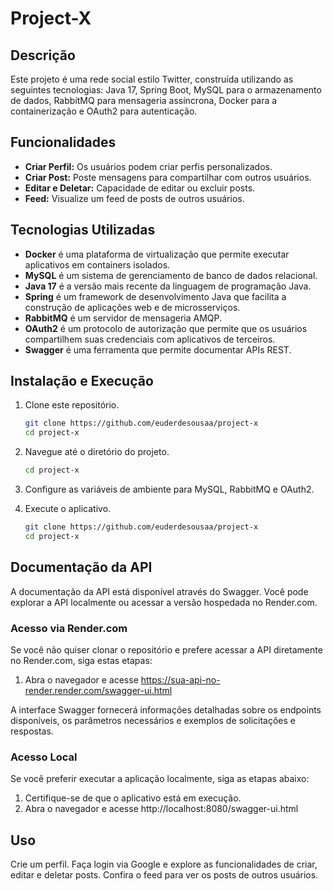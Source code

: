 # Project-X

## Descrição
Este projeto é uma rede social estilo Twitter, construída utilizando as seguintes tecnologias: Java 17, Spring Boot, MySQL para o armazenamento de dados, RabbitMQ para mensageria assíncrona, Docker para a containerização e OAuth2 para autenticação.

## Funcionalidades
- **Criar Perfil:** Os usuários podem criar perfis personalizados.
- **Criar Post:** Poste mensagens para compartilhar com outros usuários.
- **Editar e Deletar:** Capacidade de editar ou excluir posts.
- **Feed:** Visualize um feed de posts de outros usuários.

## Tecnologias Utilizadas
- **Docker** é uma plataforma de virtualização que permite executar aplicativos em containers isolados.
- **MySQL** é um sistema de gerenciamento de banco de dados relacional.
- **Java 17** é a versão mais recente da linguagem de programação Java.
- **Spring** é um framework de desenvolvimento Java que facilita a construção de aplicações web e de microsserviços.
- **RabbitMQ** é um servidor de mensageria AMQP.
- **OAuth2** é um protocolo de autorização que permite que os usuários compartilhem suas credenciais com aplicativos de terceiros.
- **Swagger** é uma ferramenta que permite documentar APIs REST.

## Instalação e Execução
1. Clone este repositório.
   ```bash
   git clone https://github.com/euderdesousaa/project-x
   cd project-x
   
2. Navegue até o diretório do projeto.
      ```bash
   cd project-x
      
3. Configure as variáveis de ambiente para MySQL, RabbitMQ e OAuth2.

5. Execute o aplicativo.
   ```bash
   git clone https://github.com/euderdesousaa/project-x
   cd project-x
   
## Documentação da API

A documentação da API está disponível através do Swagger. Você pode explorar a API localmente ou acessar a versão hospedada no Render.com.

### Acesso via Render.com

Se você não quiser clonar o repositório e prefere acessar a API diretamente no Render.com, siga estas etapas:

1. Abra o navegador e acesse https://sua-api-no-render.render.com/swagger-ui.html

A interface Swagger fornecerá informações detalhadas sobre os endpoints disponíveis, os parâmetros necessários e exemplos de solicitações e respostas.

### Acesso Local

Se você preferir executar a aplicação localmente, siga as etapas abaixo:

1. Certifique-se de que o aplicativo está em execução.
2. Abra o navegador e acesse http://localhost:8080/swagger-ui.html

## Uso
Crie um perfil.
Faça login via Google e explore as funcionalidades de criar, editar e deletar posts.
Confira o feed para ver os posts de outros usuários.
